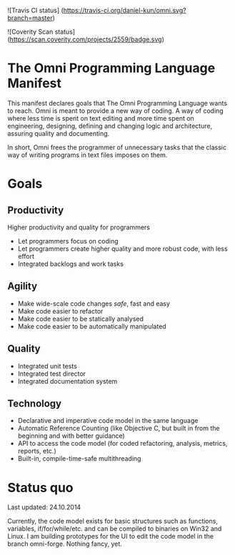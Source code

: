 ![Travis CI status]
(https://travis-ci.org/daniel-kun/omni.svg?branch=master)

![Coverity Scan status]
(https://scan.coverity.com/projects/2559/badge.svg)

# The Omni Programming Language Manifest

This manifest declares goals that The Omni Programming Language wants to reach.
Omni is meant to provide a new way of coding. A way of coding where less time is spent on text editing and more time spent on engineering, designing, defining and changing logic and architecture, assuring quality and documenting.

In short, Omni frees the programmer of unnecessary tasks that the classic way of writing programs in text files imposes on them.

# Goals

## Productivity

Higher productivity and quality for programmers

* Let programmers focus on coding
* Let programmers create higher quality and more robust code, with less effort
* Integrated backlogs and work tasks

## Agility
 
* Make wide-scale code changes *safe*, fast and easy
* Make code easier to refactor
* Make code easier to be statically analysed
* Make code easier to be automatically manipulated

## Quality 
 
* Integrated unit tests
* Integrated test director
* Integrated documentation system

## Technology

* Declarative and imperative code model in the same language
* Automatic Reference Counting (like Objective C, but built in from the beginning and with better guidance)
* API to access the code model (for coded refactoring, analysis, metrics, reports, etc.)
* Built-in, compile-time-safe multithreading

# Status quo

Last updated: 24.10.2014

Currently, the code model exists for basic structures such as functions, variables, if/for/while/etc. and can be compiled to binaries on Win32 and Linux.
I am building prototypes for the UI to edit the code model in the branch omni-forge. Nothing fancy, yet.

